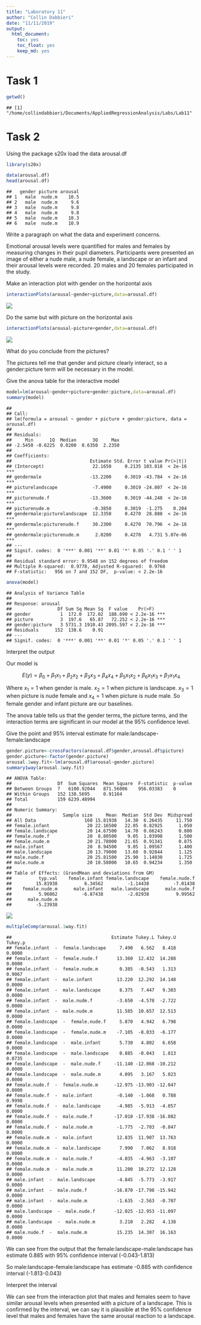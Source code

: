 ```yaml
---
title: "Laboratory 11"
author: "Collin Dabbieri"
date: "11/11/2019"
output: 
  html_document:
    toc: yes
    toc_float: yes
    keep_md: yes
---
```





# Task 1


```r
getwd()
```

```
## [1] "/home/collindabbieri/Documents/AppliedRegressionAnalysis/Labs/Lab11"
```

# Task 2

Using the package s20x load the data arousal.df


```r
library(s20x)

data(arousal.df)
head(arousal.df)
```

```
##   gender picture arousal
## 1   male  nude.m    10.5
## 2   male  nude.m     9.6
## 3   male  nude.m     9.8
## 4   male  nude.m     9.8
## 5   male  nude.m    10.3
## 6   male  nude.m    10.9
```


Write a paragraph on what the data and experiment concerns.

Emotional arousal levels were quantified for males and females by measuring changes in their pupil diameters. Participants were presented an image of either a nude male, a nude female, a landscape or an infant and their arousal levels were recorded. 20 males and 20 females participated in the study.


Make an interaction plot with gender on the horizontal axis


```r
interactionPlots(arousal~gender+picture,data=arousal.df)
```

![](Lab11_Dabbieri_files/figure-html/unnamed-chunk-3-1.png)<!-- -->



Do the same but with picture on the horizontal axis


```r
interactionPlots(arousal~picture+gender,data=arousal.df)
```

![](Lab11_Dabbieri_files/figure-html/unnamed-chunk-4-1.png)<!-- -->


What do you conclude from the pictures?

The pictures tell me that gender and picture clearly interact, so a gender:picture term will be necessary in the model.


Give the anova table for the interactive model


```r
model=lm(arousal~gender+picture+gender:picture,data=arousal.df)
summary(model)
```

```
## 
## Call:
## lm(formula = arousal ~ gender + picture + gender:picture, data = arousal.df)
## 
## Residuals:
##     Min      1Q  Median      3Q     Max 
## -2.5450 -0.6225  0.0200  0.6350  2.2350 
## 
## Coefficients:
##                             Estimate Std. Error t value Pr(>|t|)    
## (Intercept)                  22.1650     0.2135 103.818  < 2e-16 ***
## gendermale                  -13.2200     0.3019 -43.784  < 2e-16 ***
## picturelandscape             -7.4900     0.3019 -24.807  < 2e-16 ***
## picturenude.f               -13.3600     0.3019 -44.248  < 2e-16 ***
## picturenude.m                -0.3850     0.3019  -1.275    0.204    
## gendermale:picturelandscape  12.3350     0.4270  28.888  < 2e-16 ***
## gendermale:picturenude.f     30.2300     0.4270  70.796  < 2e-16 ***
## gendermale:picturenude.m      2.0200     0.4270   4.731 5.07e-06 ***
## ---
## Signif. codes:  0 '***' 0.001 '**' 0.01 '*' 0.05 '.' 0.1 ' ' 1
## 
## Residual standard error: 0.9548 on 152 degrees of freedom
## Multiple R-squared:  0.9778,	Adjusted R-squared:  0.9768 
## F-statistic:   956 on 7 and 152 DF,  p-value: < 2.2e-16
```

```r
anova(model)
```

```
## Analysis of Variance Table
## 
## Response: arousal
##                 Df Sum Sq Mean Sq  F value    Pr(>F)    
## gender           1  172.0  172.02  188.690 < 2.2e-16 ***
## picture          3  197.6   65.87   72.252 < 2.2e-16 ***
## gender:picture   3 5731.3 1910.43 2095.597 < 2.2e-16 ***
## Residuals      152  138.6    0.91                       
## ---
## Signif. codes:  0 '***' 0.001 '**' 0.01 '*' 0.05 '.' 0.1 ' ' 1
```

Interpret the output

Our model is

$$E(y)=\beta_0+\beta_1x_1+\beta_2x_2+\beta_3x_3+\beta_4x_4+\beta_5x_1x_2+\beta_6x_1x_3+\beta_7x_1x_4$$

Where $x_1=1$ when gender is male. $x_2=1$ when picture is landscape. $x_3=1$ when picture is nude female and $x_4=1$ when picture is nude male. So female gender and infant picture are our baselines.

The anova table tells us that the gender terms, the picture terms, and the interaction terms are significant in our model at the 95% confidence level.


Give the point and 95% interval estimate for male:landscape-female:landscape



```r
gender.picture<-crossFactors(arousal.df$gender,arousal.df$picture)
gender.picture<-factor(gender.picture)
arousal.1way.fit<-lm(arousal.df$arousal~gender.picture)
summary1way(arousal.1way.fit)
```

```
## ANOVA Table:
##                 Df  Sum Squares  Mean Square  F-statistic  p-value   
## Between Groups  7   6100.92044   871.56006    956.03383    0         
## Within Groups   152 138.5695     0.91164                             
## Total           159 6239.48994                                       
## 
## Numeric Summary:
##                   Sample size     Mean  Median  Std Dev  Midspread
## All Data                  160 15.81938   14.30  6.26435     11.750
## female.infant              20 22.16500   22.05  0.82925      1.050
## female.landscape           20 14.67500   14.70  0.66243      0.800
## female.nude.f              20  8.80500    9.05  1.03998      1.500
## female.nude.m              20 21.78000   21.65  0.91341      0.875
## male.infant                20  8.94500    9.05  1.09567      1.400
## male.landscape             20 13.79000   13.60  0.92844      1.125
## male.nude.f                20 25.81500   25.90  1.14030      1.725
## male.nude.m                20 10.58000   10.65  0.94234      1.350
## 
## Table of Effects: (GrandMean and deviations from GM)
##          typ.val    female.infant female.landscape    female.nude.f 
##         15.81938          6.34562         -1.14438         -7.01438 
##    female.nude.m      male.infant   male.landscape      male.nude.f 
##          5.96062         -6.87438         -2.02938          9.99562 
##      male.nude.m 
##         -5.23938
```

![](Lab11_Dabbieri_files/figure-html/unnamed-chunk-6-1.png)<!-- -->

```r
multipleComp(arousal.1way.fit)
```

```
##                                     Estimate Tukey.L Tukey.U Tukey.p
## female.infant  -  female.landscape     7.490   6.562   8.418  0.0000
## female.infant  -  female.nude.f       13.360  12.432  14.288  0.0000
## female.infant  -  female.nude.m        0.385  -0.543   1.313  0.9067
## female.infant  -  male.infant         13.220  12.292  14.148  0.0000
## female.infant  -  male.landscape       8.375   7.447   9.303  0.0000
## female.infant  -  male.nude.f         -3.650  -4.578  -2.722  0.0000
## female.infant  -  male.nude.m         11.585  10.657  12.513  0.0000
## female.landscape  -  female.nude.f     5.870   4.942   6.798  0.0000
## female.landscape  -  female.nude.m    -7.105  -8.033  -6.177  0.0000
## female.landscape  -  male.infant       5.730   4.802   6.658  0.0000
## female.landscape  -  male.landscape    0.885  -0.043   1.813  0.0735
## female.landscape  -  male.nude.f     -11.140 -12.068 -10.212  0.0000
## female.landscape  -  male.nude.m       4.095   3.167   5.023  0.0000
## female.nude.f  -  female.nude.m      -12.975 -13.903 -12.047  0.0000
## female.nude.f  -  male.infant         -0.140  -1.068   0.788  0.9998
## female.nude.f  -  male.landscape      -4.985  -5.913  -4.057  0.0000
## female.nude.f  -  male.nude.f        -17.010 -17.938 -16.082  0.0000
## female.nude.f  -  male.nude.m         -1.775  -2.703  -0.847  0.0000
## female.nude.m  -  male.infant         12.835  11.907  13.763  0.0000
## female.nude.m  -  male.landscape       7.990   7.062   8.918  0.0000
## female.nude.m  -  male.nude.f         -4.035  -4.963  -3.107  0.0000
## female.nude.m  -  male.nude.m         11.200  10.272  12.128  0.0000
## male.infant  -  male.landscape        -4.845  -5.773  -3.917  0.0000
## male.infant  -  male.nude.f          -16.870 -17.798 -15.942  0.0000
## male.infant  -  male.nude.m           -1.635  -2.563  -0.707  0.0000
## male.landscape  -  male.nude.f       -12.025 -12.953 -11.097  0.0000
## male.landscape  -  male.nude.m         3.210   2.282   4.138  0.0000
## male.nude.f  -  male.nude.m           15.235  14.307  16.163  0.0000
```

We can see from the output that the female:landscape-male:landscape has estimate 0.885 with 95% confidence interval (-0.043-1.813)

So male:landscape-female:landscape has estimate -0.885 with confidence interval (-1.813-0.043)

Interpret the  interval

We can see from the interaction plot that males and females seem to have similar arousal levels when presented with a picture of a landscape. This is confirmed by the interval, we can say it is plausible at the 95% confidence level that males and females have the same arousal reaction to a landscape.
